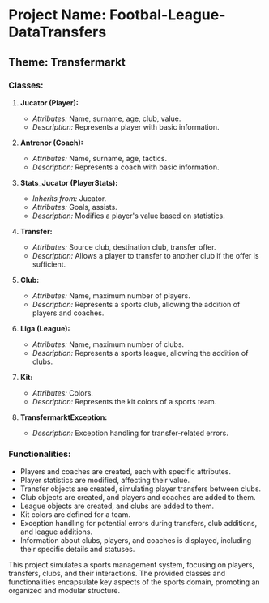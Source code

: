 # Project Name: Footbal-League-DataTransfers

## Theme: Transfermarkt

### Classes:

1. **Jucator (Player):**
   - *Attributes:* Name, surname, age, club, value.
   - *Description:* Represents a player with basic information.

2. **Antrenor (Coach):**
   - *Attributes:* Name, surname, age, tactics.
   - *Description:* Represents a coach with basic information.

3. **Stats_Jucator (PlayerStats):**
   - *Inherits from:* Jucator.
   - *Attributes:* Goals, assists.
   - *Description:* Modifies a player's value based on statistics.

4. **Transfer:**
   - *Attributes:* Source club, destination club, transfer offer.
   - *Description:* Allows a player to transfer to another club if the offer is sufficient.

5. **Club:**
   - *Attributes:* Name, maximum number of players.
   - *Description:* Represents a sports club, allowing the addition of players and coaches.

6. **Liga (League):**
   - *Attributes:* Name, maximum number of clubs.
   - *Description:* Represents a sports league, allowing the addition of clubs.

7. **Kit:**
   - *Attributes:* Colors.
   - *Description:* Represents the kit colors of a sports team.

8. **TransfermarktException:**
   - *Description:* Exception handling for transfer-related errors.

### Functionalities:

- Players and coaches are created, each with specific attributes.
- Player statistics are modified, affecting their value.
- Transfer objects are created, simulating player transfers between clubs.
- Club objects are created, and players and coaches are added to them.
- League objects are created, and clubs are added to them.
- Kit colors are defined for a team.
- Exception handling for potential errors during transfers, club additions, and league additions.
- Information about clubs, players, and coaches is displayed, including their specific details and statuses.


This project simulates a sports management system, focusing on players, transfers, clubs, and their interactions. The provided classes and functionalities encapsulate key aspects of the sports domain, promoting an organized and modular structure.
